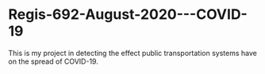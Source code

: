 # Regis-692-August-2020---COVID-19

This is my project in detecting the effect public transportation systems have on the spread of COVID-19. 


